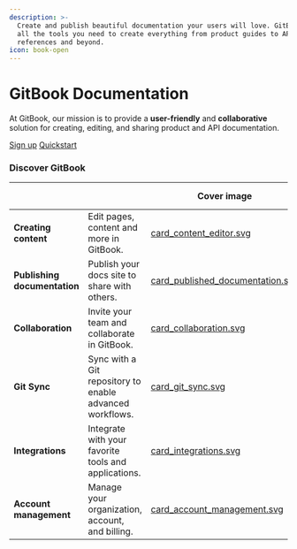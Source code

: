 ```yaml
---
description: >-
  Create and publish beautiful documentation your users will love. GitBook has
  all the tools you need to create everything from product guides to API
  references and beyond.
icon: book-open
---
```


# GitBook Documentation

At GitBook, our mission is to provide a **user-friendly** and **collaborative** solution for creating, editing, and sharing product and API documentation.&#x20;

<a href="https://app.gitbook.com/join?utm_content=homepage_button_sign_up&#x26;utm_source=gitbook_docs" class="button primary">Sign up</a> <a href="getting-started/quickstart.md" class="button secondary">Quickstart</a>

### Discover GitBook

<table data-view="cards"><thead><tr><th></th><th></th><th data-hidden data-card-cover data-type="image">Cover image</th><th data-hidden data-card-target data-type="content-ref"></th><th data-hidden data-card-cover-dark data-type="image">Cover image (dark)</th></tr></thead><tbody><tr><td><strong>Creating content</strong></td><td>Edit pages, content and more in GitBook.</td><td><a href=".gitbook/assets/card_content_editor.svg">card_content_editor.svg</a></td><td><a href="broken-reference/">broken-reference</a></td><td><a href=".gitbook/assets/Content editor.svg">Content editor.svg</a></td></tr><tr><td><strong>Publishing documentation</strong></td><td>Publish your docs site to share with others.</td><td><a href=".gitbook/assets/card_published_documentation.svg">card_published_documentation.svg</a></td><td><a href="broken-reference/">broken-reference</a></td><td><a href=".gitbook/assets/Published documentation.svg">Published documentation.svg</a></td></tr><tr><td><strong>Collaboration</strong></td><td>Invite your team and collaborate in GitBook.</td><td><a href=".gitbook/assets/card_collaboration.svg">card_collaboration.svg</a></td><td><a href="broken-reference/">broken-reference</a></td><td><a href=".gitbook/assets/Collaboration.svg">Collaboration.svg</a></td></tr><tr><td><strong>Git Sync</strong></td><td>Sync with a Git repository to enable advanced workflows.</td><td><a href=".gitbook/assets/card_git_sync.svg">card_git_sync.svg</a></td><td><a href="getting-started/git-sync/">git-sync</a></td><td><a href=".gitbook/assets/Git Sync.svg">Git Sync.svg</a></td></tr><tr><td><strong>Integrations</strong></td><td>Integrate with your favorite tools and applications.</td><td><a href=".gitbook/assets/card_integrations.svg">card_integrations.svg</a></td><td><a href="broken-reference/">broken-reference</a></td><td><a href=".gitbook/assets/Integrations.svg">Integrations.svg</a></td></tr><tr><td><strong>Account management</strong></td><td>Manage your organization, account, and billing.</td><td><a href=".gitbook/assets/card_account_management.svg">card_account_management.svg</a></td><td><a href="broken-reference/">broken-reference</a></td><td><a href=".gitbook/assets/Account management.svg">Account management.svg</a></td></tr></tbody></table>
